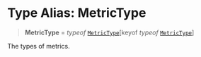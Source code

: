 # Type Alias: MetricType

> **MetricType** = *typeof* [`MetricType`](../variables/MetricType.md)\[keyof *typeof* [`MetricType`](../variables/MetricType.md)\]

The types of metrics.
